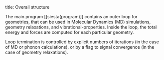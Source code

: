 title: Overall structure

The main program [[siesta(program)]] contains an outer loop for
geometries, that can be used in Molecular Dynamics (MD) simulations,
geometry relaxations, and vibrational-properties.  Inside the loop,
the total energy and forces are computed for each particular geometry.

Loop termination is controlled by explicit numbers of iterations
(in the case of MD or phonon calculations), or by a flag to signal convergence
(in the case of geometry relaxations).

